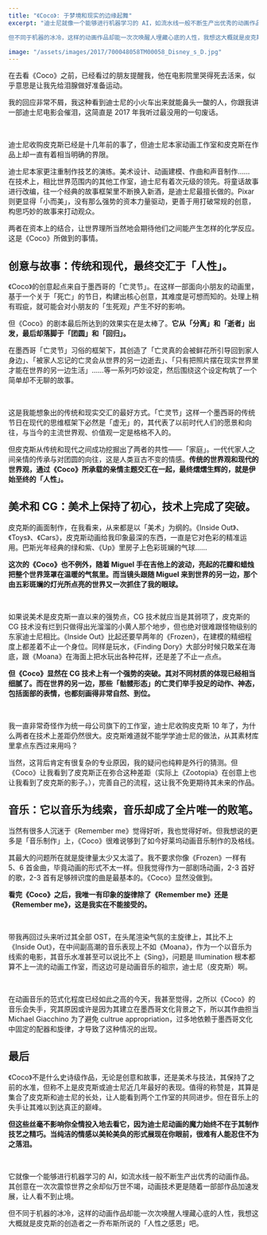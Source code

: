 ```yaml
---
title: "《Coco》: 于梦境和现实的边缘起舞"
excerpt: "迪士尼就像一个能够进行机器学习的 AI，如流水线一般不断生产出优秀的动画作品。其创意在一次次震惊世界之余却似万世不竭，动画技术更是随着一部部作品加速发展，让人看不到止境。

但不同于机器的冰冷，这样的动画作品却能一次次唤醒人埋藏心底的人性，我想这大概就是皮克斯的创造者之一乔布斯所说的「人性之感恩」吧。"

image: "/assets/images/2017/700048058TM00058_Disney_s_D.jpg"
---
```


在去看《Coco》之前，已经看过的朋友提醒我，他在电影院里哭得死去活来，似乎意思是让我先给泪腺做好准备运动。

我的回应非常不屑，我这种看到迪士尼的小火车出来就能鼻头一酸的人，你跟我讲一部迪士尼电影会催泪，这简直是 2017 年我听过最没用的一句废话。

<br>

迪士尼收购皮克斯已经是十几年前的事了，但迪士尼本家动画工作室和皮克斯在作品上却一直有着相当明确的界限。

迪士尼本家更注重制作技艺的演练。美术设计、动画建模、作曲和声音制作…… 在技术上，相比世界范围内的其他工作室，迪士尼有着次元级的领先。将童话故事进行改编，往一个经典的故事框架里不断换入新酒，是迪士尼最擅长做的。Pixar 则更显得「小而美」，没有那么强势的资本力量驱动，更善于用打破常规的创意，构思巧妙的故事来打动观众。

两者在资本上的结合，让世界理所当然地会期待他们之间能产生怎样的化学反应。这是《Coco》所做到的事情。

## 创意与故事：传统和现代，最终交汇于「人性」。
《Coco》的创意起点来自于墨西哥的「亡灵节」。在这样一部面向小朋友的动画里，基于一个关于「死亡」的节日，构建出核心创意，其难度是可想而知的。处理上稍有瑕疵，就可能会对小朋友的「生死观」产生不好的影响。

但《Coco》的剧本最后所达到的效果实在是太棒了。**它从「分离」和「逝者」出发，最后却落脚于「团圆」和「回归」。**

在墨西哥「亡灵节」习俗的框架下，其创造了「亡灵真的会被鲜花所引导回到家人身边」、「被家人忘记的亡灵会从世界的另一边逝去」、「只有把照片摆在现实世界里才能在世界的另一边生活」……等一系列巧妙设定，然后围绕这个设定构筑了一个简单却不无聊的故事。

<br>

这是我能想象出的传统和现实交汇的最好方式。「亡灵节」这样一个墨西哥的传统节日在现代的思维框架下必然是「虚无」的，其代表了以前时代人们的愿景和向往，与当今的主流世界观、价值观一定是格格不入的。

但皮克斯从传统和现代之间成功挖掘出了两者的共性——「家庭」。一代代家人之间亲情的传承与对团圆的向往，这是人类亘古不变的情感。**传统的世界观和现代的世界观，通过《Coco》所承载的亲情主题交汇在一起，最终熠熠生辉的，就是伊始至终的「人性」。**

## 美术和 CG：美术上保持了初心，技术上完成了突破。
皮克斯的画面制作，在我看来，从来都是以「美术」为纲的。《Inside Out》、《Toys》、《Cars》，皮克斯动画给我印象最深的东西，一直是它对色彩的精准运用。巴斯光年经典的绿和紫、《Up》里房子上色彩斑斓的气球……

**这次的《Coco》也不例外，随着 Miguel 手在吉他上的波动，亮起的花瓣和蜡烛把整个世界笼罩在温暖的气氛里。而当镜头跟随 Miguel 来到世界的另一边，那个由五彩斑斓的灯光所点亮的世界又一次抓住了我的眼球。**

<br>

如果说美术是皮克斯一直以来的强势点，CG 技术就应当是其弱项了，皮克斯的 CG 技术没有烂到只做得出光溜溜的小黄人那个地步，但也绝对很难跟怪物级别的东家迪士尼相比。《Inside Out》比起还要早两年的《Frozen》，在建模的精细程度上都差着不止一个身位。同样是玩水，《Finding Dory》大部分时候只敢呆在海底，跟《Moana》在海面上把水玩出各种花样，还是差了不止一点点。

**但《Coco》显然在 CG 技术上有一个强势的突破。其对不同材质的体现已经相当细腻了。而在世界的另一边，那些「骷髅形态」的亡灵们举手投足的动作、神态，包括面部的表情，也都刻画得非常自然、到位。**

<br>

我一直非常奇怪作为统一母公司旗下的工作室，迪士尼收购皮克斯 10 年了，为什么两者在技术上差距仍然很大。皮克斯难道就不能学学迪士尼的做法，从其素材库里拿点东西过来用吗？

当然，这背后肯定有很复杂的专业原因，我的疑问也纯粹是外行的猜测。但《Coco》让我看到了皮克斯正在弥合这种差距（实际上《Zootopia》在创意上也让我看到了皮克斯的影子。），完善自己的流程，这让我不免更期待其未来的作品。

## 音乐：它以音乐为线索，音乐却成了全片唯一的败笔。
当然有很多人沉迷于《Remember me》觉得好听，我也觉得好听。但我想说的更多是「音乐制作」上，《Coco》很难说够到了如今好莱坞动画音乐制作的及格线。

其最大的问题所在就是旋律量太少又太滥了。我不要求你像《Frozen》一样有 5、6 首金曲，毕竟动画的形式不太一样。但我觉得作为一部剧场动画，2-3 首好的歌，2-3 首有足够辨识度的曲是最基本的。《Coco》显然没做到。

**看完《Coco》之后，我唯一有印象的旋律除了《Remember me》还是《Remember me》，这是我实在不能接受的。**

<br>

带我再回过头来听过其全部 OST，在头尾渲染气氛的主旋律上，其比不上《Inside Out》，在中间副高潮的音乐表现上不如《Moana》，作为一个以音乐为线索的电影，其音乐水准甚至可以说比不上《Sing》，问题是 Illumination 根本都算不上一流的动画工作室，而这边可是动画音乐的祖宗，迪士尼（皮克斯）啊。

<br>

在动画音乐的范式化程度已经如此之高的今天，我甚至觉得，之所以《Coco》的音乐会失手，究其原因或许是因为其建立在墨西哥文化背景之下，所以其作曲担当 Michael Giacchino 为了避免 cultrue appropriation，过多地依赖于墨西哥文化中固定的配器和旋律，才导致了这种情况的出现。

## 最后
《Coco》不是什么史诗级作品，无论是创意和故事，还是美术与技法，其保持了之前的水准，但称不上是皮克斯或迪士尼近几年最好的表现。值得的称赞是，其算是集合了皮克斯和迪士尼的长处，让人能看到两个工作室的共同进步。但在音乐上的失手让其难以到达真正的巅峰。

**但这些丝毫不影响你全情投入地去看它，因为迪士尼动画的魔力始终不在于其制作技艺之精巧。当纯洁的情感以美轮美奂的形式展现在你眼前，很难有人能忍住不为之落泪。**

<br>

它就像一个能够进行机器学习的 AI，如流水线一般不断生产出优秀的动画作品。其创意在一次次震惊世界之余却似万世不竭，动画技术更是随着一部部作品加速发展，让人看不到止境。

但不同于机器的冰冷，这样的动画作品却能一次次唤醒人埋藏心底的人性，我想这大概就是皮克斯的创造者之一乔布斯所说的「人性之感恩」吧。
